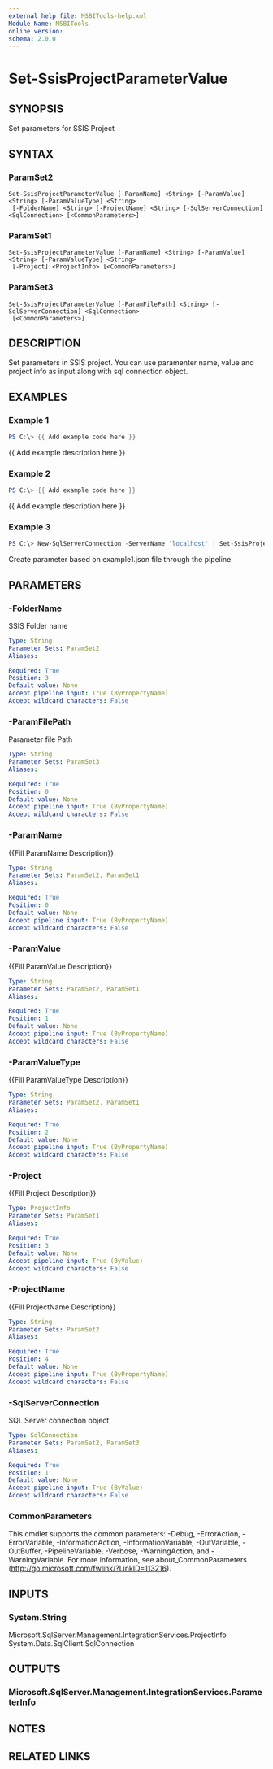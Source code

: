 ```yaml
---
external help file: MSBITools-help.xml
Module Name: MSBITools
online version:
schema: 2.0.0
---
```


# Set-SsisProjectParameterValue

## SYNOPSIS
Set parameters for SSIS Project

## SYNTAX

### ParamSet2
```
Set-SsisProjectParameterValue [-ParamName] <String> [-ParamValue] <String> [-ParamValueType] <String>
 [-FolderName] <String> [-ProjectName] <String> [-SqlServerConnection] <SqlConnection> [<CommonParameters>]
```

### ParamSet1
```
Set-SsisProjectParameterValue [-ParamName] <String> [-ParamValue] <String> [-ParamValueType] <String>
 [-Project] <ProjectInfo> [<CommonParameters>]
```

### ParamSet3
```
Set-SsisProjectParameterValue [-ParamFilePath] <String> [-SqlServerConnection] <SqlConnection>
 [<CommonParameters>]
```

## DESCRIPTION
Set parameters in SSIS project. You can use paramenter name, value and project info as input along with sql connection object.

## EXAMPLES

### Example 1
```powershell
PS C:\> {{ Add example code here }}
```

{{ Add example description here }}

### Example 2
```powershell
PS C:\> {{ Add example code here }}
```

{{ Add example description here }}

### Example 3
```powershell
PS C:\> New-SqlServerConnection -ServerName 'localhost' | Set-SsisProjectParameterValue -ParamFilePath '.\example1.json'
```

Create parameter based on example1.json file through the pipeline

## PARAMETERS

### -FolderName
SSIS Folder name

```yaml
Type: String
Parameter Sets: ParamSet2
Aliases:

Required: True
Position: 3
Default value: None
Accept pipeline input: True (ByPropertyName)
Accept wildcard characters: False
```

### -ParamFilePath
Parameter file Path

```yaml
Type: String
Parameter Sets: ParamSet3
Aliases:

Required: True
Position: 0
Default value: None
Accept pipeline input: True (ByPropertyName)
Accept wildcard characters: False
```

### -ParamName
{{Fill ParamName Description}}

```yaml
Type: String
Parameter Sets: ParamSet2, ParamSet1
Aliases:

Required: True
Position: 0
Default value: None
Accept pipeline input: True (ByPropertyName)
Accept wildcard characters: False
```

### -ParamValue
{{Fill ParamValue Description}}

```yaml
Type: String
Parameter Sets: ParamSet2, ParamSet1
Aliases:

Required: True
Position: 1
Default value: None
Accept pipeline input: True (ByPropertyName)
Accept wildcard characters: False
```

### -ParamValueType
{{Fill ParamValueType Description}}

```yaml
Type: String
Parameter Sets: ParamSet2, ParamSet1
Aliases:

Required: True
Position: 2
Default value: None
Accept pipeline input: True (ByPropertyName)
Accept wildcard characters: False
```

### -Project
{{Fill Project Description}}

```yaml
Type: ProjectInfo
Parameter Sets: ParamSet1
Aliases:

Required: True
Position: 3
Default value: None
Accept pipeline input: True (ByValue)
Accept wildcard characters: False
```

### -ProjectName
{{Fill ProjectName Description}}

```yaml
Type: String
Parameter Sets: ParamSet2
Aliases:

Required: True
Position: 4
Default value: None
Accept pipeline input: True (ByPropertyName)
Accept wildcard characters: False
```

### -SqlServerConnection
SQL Server connection object

```yaml
Type: SqlConnection
Parameter Sets: ParamSet2, ParamSet3
Aliases:

Required: True
Position: 1
Default value: None
Accept pipeline input: True (ByValue)
Accept wildcard characters: False
```

### CommonParameters
This cmdlet supports the common parameters: -Debug, -ErrorAction, -ErrorVariable, -InformationAction, -InformationVariable, -OutVariable, -OutBuffer, -PipelineVariable, -Verbose, -WarningAction, and -WarningVariable. For more information, see about_CommonParameters (http://go.microsoft.com/fwlink/?LinkID=113216).

## INPUTS

### System.String
Microsoft.SqlServer.Management.IntegrationServices.ProjectInfo
System.Data.SqlClient.SqlConnection

## OUTPUTS

### Microsoft.SqlServer.Management.IntegrationServices.ParameterInfo

## NOTES

## RELATED LINKS
